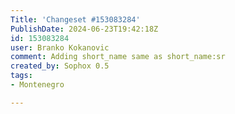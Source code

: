 ```yaml
---
Title: 'Changeset #153083284'
PublishDate: 2024-06-23T19:42:18Z
id: 153083284
user: Branko Kokanovic
comment: Adding short_name same as short_name:sr
created_by: Sophox 0.5
tags:
- Montenegro

---
```

